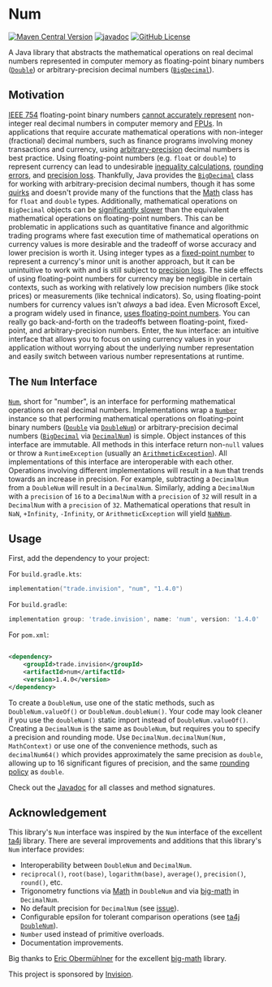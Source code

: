 # Num

[![Maven Central Version](https://img.shields.io/maven-central/v/trade.invision/num)](https://central.sonatype.com/artifact/trade.invision/num)
[![javadoc](https://javadoc.io/badge2/trade.invision/num/javadoc.svg)](https://javadoc.io/doc/trade.invision/num)
[![GitHub License](https://img.shields.io/github/license/invision-trading/num)](https://github.com/invision-trading/num/blob/main/LICENSE.txt)

A Java library that abstracts the mathematical operations on real decimal numbers represented in computer memory as
floating-point binary numbers
([`Double`](https://docs.oracle.com/en/java/javase/21/docs/api/java.base/java/lang/Double.html)) or arbitrary-precision
decimal numbers
([`BigDecimal`](https://docs.oracle.com/en/java/javase/21/docs/api/java.base/java/math/BigDecimal.html)).

## Motivation

[IEEE 754](https://en.wikipedia.org/wiki/IEEE_754) floating-point binary numbers
[cannot accurately represent](https://en.wikipedia.org/wiki/Floating-point_arithmetic#Accuracy_problems)
non-integer real decimal numbers in computer memory and [FPUs](https://en.wikipedia.org/wiki/Floating-point_unit). In
applications that require accurate mathematical operations with non-integer (fractional) decimal numbers, such as
finance programs involving money transactions and currency, using
[arbitrary-precision](https://en.wikipedia.org/wiki/Arbitrary-precision_arithmetic) decimal numbers is best practice.
Using floating-point numbers (e.g. `float` or `double`) to represent currency can lead to undesirable
[inequality calculations](https://0.30000000000000004.com/),
[rounding errors](https://stackoverflow.com/a/3730040/4352701), and
[precision loss](https://ta4j.github.io/ta4j-wiki/Num.html#choosing-the-right-num-implementation). Thankfully, Java
provides the [`BigDecimal`](https://docs.oracle.com/en/java/javase/21/docs/api/java.base/java/math/BigDecimal.html)
class for working with arbitrary-precision decimal numbers, though it has some
[quirks](https://blogs.oracle.com/javamagazine/post/four-common-pitfalls-of-the-bigdecimal-class-and-how-to-avoid-them)
and doesn't provide many of the functions that the
[Math](https://docs.oracle.com/en/java/javase/21/docs/api/java.base/java/lang/Math.html) class has for `float` and
`double` types. Additionally, mathematical operations on `BigDecimal` objects can be
[significantly slower](http://blog.vanillajava.blog/2024/11/overview-many-developers-consider.html) than the equivalent
mathematical operations on floating-point numbers. This can be problematic in applications such as quantitative finance
and algorithmic trading programs where fast execution time of mathematical operations on currency values is more
desirable and the tradeoff of worse accuracy and lower precision is worth it. Using integer types as a
[fixed-point number](https://en.wikipedia.org/wiki/Fixed-point_arithmetic) to represent a currency's minor unit is
another approach, but it can be unintuitive to work with and is still subject to
[precision loss](https://news.ycombinator.com/item?id=15811730). The side effects of using floating-point numbers for
currency may be negligible in certain contexts, such as working with relatively low precision numbers (like stock
prices) or measurements (like technical indicators). So, using floating-point numbers for currency values isn't _always_
a bad idea. Even Microsoft Excel, a program widely used in finance,
[uses floating-point numbers](https://learn.microsoft.com/en-us/office/troubleshoot/excel/floating-point-arithmetic-inaccurate-result).
You can really go back-and-forth on the tradeoffs between floating-point, fixed-point, and arbitrary-precision numbers.
Enter, the `Num` interface: an intuitive interface that allows you to focus on using currency values in your application
without worrying about the underlying number representation and easily switch between various number representations
at runtime.

## The `Num` Interface

[`Num`](src/main/java/trade/invision/num/Num.java), short for "number", is an interface for performing mathematical
operations on real decimal numbers. Implementations wrap a
[`Number`](https://docs.oracle.com/en/java/javase/21/docs/api/java.base/java/lang/Number.html) instance so that
performing mathematical operations on floating-point binary numbers
([`Double`](https://docs.oracle.com/en/java/javase/21/docs/api/java.base/java/lang/Double.html) via
[`DoubleNum`](src/main/java/trade/invision/num/DoubleNum.java)) or arbitrary-precision decimal numbers
([`BigDecimal`](https://docs.oracle.com/en/java/javase/21/docs/api/java.base/java/math/BigDecimal.html) via
[`DecimalNum`](src/main/java/trade/invision/num/DecimalNum.java)) is simple. Object instances of this interface are
immutable. All methods in this interface return non-`null` values or throw a `RuntimeException` (usually an [
`ArithmeticException`](https://docs.oracle.com/en/java/javase/21/docs/api/java.base/java/lang/ArithmeticException.html)).
All implementations of this interface are interoperable with each other. Operations involving different
implementations will result in a `Num` that trends towards an increase in precision. For example, subtracting a
`DecimalNum` from a `DoubleNum` will result in a `DecimalNum`. Similarly, adding a `DecimalNum` with a `precision` of
`16` to a `DecimalNum`  with a `precision` of `32` will result in a `DecimalNum`  with a `precision` of `32`.
Mathematical operations that result in `NaN`, `+Infinity`, `-Infinity`, or `ArithmeticException` will yield
[`NaNNum`](src/main/java/trade/invision/num/NaNNum.java).

## Usage

First, add the dependency to your project:

For `build.gradle.kts`:

```kotlin
implementation("trade.invision", "num", "1.4.0")
```

For `build.gradle`:

```groovy
implementation group: 'trade.invision', name: 'num', version: '1.4.0'
```

For `pom.xml`:

```xml

<dependency>
    <groupId>trade.invision</groupId>
    <artifactId>num</artifactId>
    <version>1.4.0</version>
</dependency>
```

To create a `DoubleNum`, use one of the static methods, such as `DoubleNum.valueOf()` or `DoubleNum.doubleNum()`. Your
code may look cleaner if you use the `doubleNum()` static import instead of `DoubleNum.valueOf()`. Creating a
`DecimalNum` is the same as `DoubleNum`, but requires you to specify a precision and rounding mode. Use
`DecimalNum.decimalNum(Num, MathContext)` or use one of the convenience methods, such as `decimalNum64()` which
provides approximately the same precision as `double`, allowing up to 16 significant figures of precision, and the same
[rounding policy](https://docs.oracle.com/en/java/javase/21/docs/api/java.base/java/math/RoundingMode.html#HALF_EVEN) as
`double`.

Check out the [Javadoc](https://javadoc.io/doc/trade.invision/num) for all classes and method signatures.

## Acknowledgement

This library's `Num` interface was inspired by the `Num` interface of the excellent [ta4j](https://github.com/ta4j/ta4j)
library. There are several improvements and additions that this library's `Num` interface provides:

- Interoperability between `DoubleNum` and `DecimalNum`.
- `reciprocal()`, `root(base)`, `logarithm(base)`, `average()`, `precision()`, `round()`, etc.
- Trigonometry functions via [Math](https://docs.oracle.com/en/java/javase/21/docs/api/java.base/java/lang/Math.html) in
  `DoubleNum` and via [big-math](https://github.com/eobermuhlner/big-math) in `DecimalNum`.
- No default precision for `DecimalNum` (see [issue](https://github.com/ta4j/ta4j/issues/1086)).
- Configurable epsilon for tolerant comparison operations (see [ta4j
  `DoubleNum`](https://github.com/ta4j/ta4j/blob/1101dbe059cda92d7dd1f86e755b0466782911d5/ta4j-core/src/main/java/org/ta4j/core/num/DoubleNum.java#L53)).
- `Number` used instead of primitive overloads.
- Documentation improvements.

Big thanks to [Eric Obermühlner](https://github.com/eobermuhlner) for the excellent
[big-math](https://github.com/eobermuhlner/big-math) library.

This project is sponsored by [Invision](https://invision.trade).
